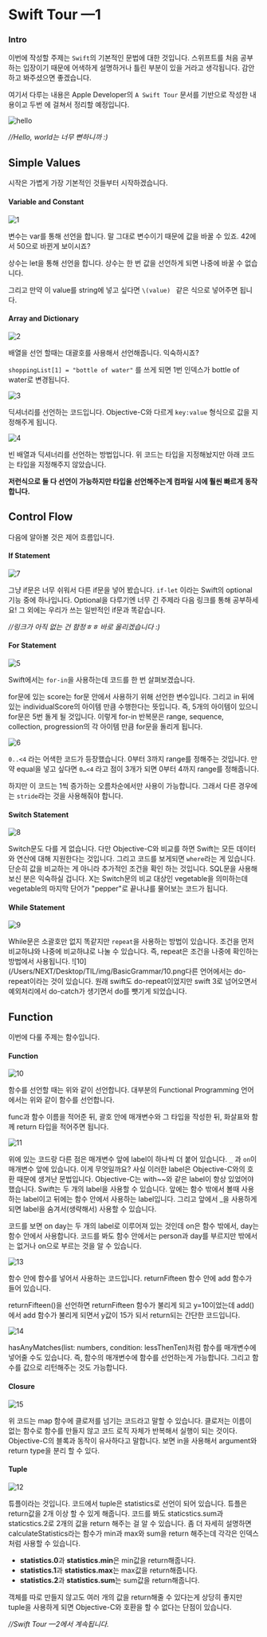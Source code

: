 # Swift Tour —1

### Intro

이번에 작성할 주제는 `Swift`의 기본적인 문법에 대한 것입니다. 스위프트를 처음 공부하는 입장이기 때문에 어색하게 설명하거나 틀린 부분이 있을 거라고 생각됩니다. 감안하고 봐주셨으면 좋겠습니다.

여기서 다루는 내용은 Apple Developer의 `A Swift Tour` 문서를 기반으로 작성한 내용이고 두번 에 걸쳐서 정리할 예정입니다.

![hello](../../img/BasicGrammar/hello.png) 

*//Hello, world는 너무 뻔하니까 :)*

## Simple Values

시작은 가볍게 가장 기본적인 것들부터 시작하겠습니다.

#### Variable and Constant

![1](../../img/BasicGrammar/1.png)

변수는 var를 통해 선언을 합니다. 말 그대로 변수이기 때문에 값을 바꿀 수 있죠. 42에서 50으로 바뀐게 보이시죠?

상수는 let을 통해 선언을 합니다. 상수는 한 번 값을 선언하게 되면 나중에 바꿀 수 없습니다. 

그리고 만약 이 value를 string에 넣고 싶다면 `\(value) `  같은 식으로 넣어주면 됩니다. 



#### Array and Dictionary

![2](../../img/BasicGrammar/2.png)

배열을 선언 할때는 대괄호를 사용해서 선언해줍니다. 익숙하시죠? 

`shoppingList[1] = "bottle of water"` 를 쓰게 되면 1번 인덱스가 bottle of water로 변경됩니다.



![3](../../img/BasicGrammar/3.png)

딕셔너리를 선언하는 코드입니다. Objective-C와 다르게 `key:value` 형식으로 값을 지정해주게 됩니다.



![4](../../img/BasicGrammar/4.png) 

빈 배열과 딕셔너리를 선언하는 방법입니다. 위 코드는 타입을 지정해놨지만 아래 코드는 타입을 지정해주지 않았습니다. 

**저런식으로 둘 다 선언이 가능하지만 타입을 선언해주는게 컴파일 시에 훨씬 빠르게 동작합니다.**



## Control Flow

다음에 알아볼 것은 제어 흐름입니다.

#### If Statement

![7](../../img/BasicGrammar/7.png)

그냥 if문은 너무 쉬워서 다른 if문을 넣어 봤습니다. `if-let` 이라는 Swift의 optional 기능 중에 하나입니다. Optional을 다루기엔 너무 긴 주제라 다음 링크를 통해  공부하세요! 그 외에는 우리가 쓰는 일반적인 if문과 똑같습니다.

*//링크가 아직 없는 건 함정ㅎㅎ 바로 올리겠습니다 :)*



#### For Statement

![5](../../img/BasicGrammar/5.png)

Swift에서는 `for-in`을 사용하는데 코드를 한 번 살펴보겠습니다.

for문에 있는 score는 for문 안에서 사용하기 위해 선언한 변수입니다. 그리고 in 뒤에 있는 individualScore의 아이템 만큼 수행한다는 뜻입니다. 즉, 5개의 아이템이 있으니 for문은 5번 돌게 될 것입니다. 이렇게 for-in 반복문은 range, sequence, collection, progression의 각 아이템 만큼 for문을 돌리게 됩니다.



![ 6](../../img/BasicGrammar/6.png) 

`0..<4` 라는 어색한 코드가 등장했습니다. 0부터 3까지 range를 정해주는 것입니다. 만약 equal을 넣고 싶다면 `0…<4` 라고 점이 3개가 되면 0부터 4까지 range를 정해줍니다.

하지만 이 코드는 1씩 증가하는 오름차순에서만 사용이 가능합니다. 그래서 다른 경우에는 `stride`라는 것을 사용해줘야 합니다.



#### Switch Statement

![8](../../img/BasicGrammar/8.png)

Switch문도 다를 게 없습니다. 다만 Objective-C와 비교를 하면 Swift는 모든 데이터와 연산에 대해 지원한다는 것입니다. 그리고 코드를 보게되면 `where`라는 게 있습니다. 단순히 값을 비교하는 게 아니라 추가적인 조건을 확인 하는 것입니다. SQL문을 사용해보신 분은 익숙하실 겁니다. X는 Switch문의 비교 대상인 vegetable을 의미하는데 vegetable의 마지막 단어가 "pepper"로 끝나냐를 물어보는 코드가 됩니다.



#### While Statement

![9](../../img/BasicGrammar/9.png) 

While문은 소괄호만 없지 똑같지만 `repeat`을 사용하는 방법이 있습니다. 조건을 먼저 비교하냐와 나중에 비교하냐로 나눌 수 있습니다. 즉, repeat은 조건을 나중에 확인하는 방법에서 사용됩니다. ![10](/Users/NEXT/Desktop/TIL/img/BasicGrammar/10.png다른 언어에서는 do-repeat이라는 것이 있습니다. 원래 swift도 do-repeat이었지만 swift 3로 넘어오면서 예외처리에서 do-catch가 생기면서 do를 뺏기게 되었습니다.



## Function

이번에 다룰 주제는 함수입니다.

#### Function

![10](../../img/BasicGrammar/10.png)

함수를 선언할 때는 위와 같이 선언합니다. 대부분의 Functional Programming 언어에서는 위와 같이 함수를 선언합니다.

func과 함수 이름을 적어준 뒤, 괄호 안에 매개변수와 그 타입을 작성한 뒤, 화살표와 함께 return 타입을 적어주면 됩니다. 



![11](../../img/BasicGrammar/11.png)

위에 있는 코드랑 다른 점은 매개변수 앞에 label이 하나씩 더 붙어 있습니다. `_` 과 `on`이 매개변수 앞에 있습니다. 이게 무엇일까요? 사실 이러한 label은 Objective-C와의 호환 때문에 생겨난 문법입니다.  Objective-C는 with~~와 같은 label이 항상 있었어야 했습니다. Swift는 두 개의 label을 사용할 수 있습니다. 앞에는 함수 밖에서 볼때 사용하는 label이고 뒤에는 함수 안에서 사용하는 label입니다. 그리고 앞에서 _을 사용하게되면 label을 숨겨서(생략해서) 사용할 수 있습니다.

코드를 보면 on day는 두 개의 label로 이루어져 있는 것인데 on은 함수 밖에서, day는 함수 안에서 사용합니다. 코드를 봐도 함수 안에서는 person과 day를 부르지만 밖에서는 없거나 on으로 부르는 것을 알 수 있습니다.



![13](../../img/BasicGrammar/13.png) 

함수 안에 함수를 넣어서 사용하는 코드입니다. returnFifteen 함수 안에 add 함수가 들어 있습니다. 

returnFifteen()을 선언하면 returnFifteen 함수가 불리게 되고 y=10이었는데 add()에서 add 함수가 불리게 되면서 y값이 15가 되서 return되는 간단한 코드입니다.



![14](../../img/BasicGrammar/14.png)

hasAnyMatches(list: numbers, condition: lessThenTen)처럼 함수를 매개변수에 넣어줄 수도 있습니다. 즉, 함수의 매개변수에 함수를 선언하는게 가능합니다. 그리고 함수를 값으로 리턴해주는 것도 가능합니다.

#### Closure

![15](../../img/BasicGrammar/14.png)

위 코드는 map 함수에 클로저를 넘기는 코드라고 말할 수 있습니다. 클로저는 이름이 없는 함수로 함수를 만들지 않고 코드 로직 자체가 반복해서 실행이 되는 것이다. Objective-C의 블록과 동작이 유사하다고 말합니다. 보면 in을 사용해서 argument와 return type을 분리 할 수 있다. 

#### Tuple

![12](../../img/BasicGrammar/12.png)

튜플이라는 것입니다. 코드에서 tuple은 statistics로 선언이 되어 있습니다. 튜플은 return값을 2개 이상 할 수 있게 해줍니다. 코드를 봐도 staticstics.sum과 staticstics.2로 2개의 값을 return 해주는 걸 알 수 있습니다. 좀 더 자세히 설명하면 calculateStatistics라는 함수가 min과 max와 sum을 return 해주는데 각각은 인덱스처럼 사용할 수 있습니다. 

* **statistics.0**과 **statistics.min**은 min값을 return해줍니다.
* **statistics.1**과 **statistics.max**는 max값을 return해줍니다. 
* **statistics.2**과 **statistics.sum**는 sum값을 return해줍니다. 

객체를 따로 만들지 않고도 여러 개의 값을 return해줄 수 있다는게 상당히 좋지만 tuple을 사용하게 되면 Objective-C와 호환을 할 수 없다는 단점이 있습니다.



*//Swift Tour —2에서 계속됩니다.*

